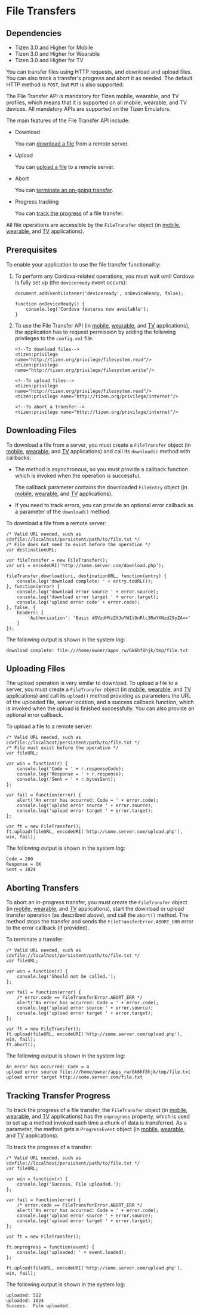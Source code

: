 # File Transfers

## Dependencies

- Tizen 3.0 and Higher for Mobile
- Tizen 3.0 and Higher for Wearable
- Tizen 3.0 and Higher for TV

You can transfer files using HTTP requests, and download and upload files. You can also track a transfer's progress and abort it as needed. The default HTTP method is `POST`, but `PUT` is also supported.

The File Transfer API is mandatory for Tizen mobile, wearable, and TV profiles, which means that it is supported on all mobile, wearable, and TV devices. All mandatory APIs are supported on the Tizen Emulators.

The main features of the File Transfer API include:

- Download

  You can [download a file](./cordova/filetransfer-w.md#download) from a remote server.

- Upload

  You can [upload a file](./cordova/filetransfer-w.md#upload) to a remote server.

- Abort

  You can [terminate an on-going transfer](./cordova/filetransfer-w.md#abort).

- Progress tracking

  You can [track the progress](./cordova/filetransfer-w.md#tracking_progress) of a file transfer.

All file operations are accessible by the `FileTransfer` object (in [mobile](../../../../org.tizen.web.apireference/html/device_api/mobile/tizen/cordova/filetransfer.html#FileTransfer), [wearable](../../../../org.tizen.web.apireference/html/device_api/wearable/tizen/cordova/filetransfer.html#FileTransfer), and [TV](../../../../org.tizen.web.apireference/html/device_api/tv/tizen/cordova/filetransfer.html#FileTransfer) applications).

## Prerequisites

To enable your application to use the file transfer functionality:

1. To perform any Cordova-related operations, you must wait until Cordova is fully set up (the `deviceready` event occurs):

   ```
   document.addEventListener('deviceready', onDeviceReady, false);

   function onDeviceReady() {
       console.log('Cordova features now available');
   }
   ```

2. To use the File Transfer API (in [mobile](../../../../org.tizen.web.apireference/html/device_api/mobile/tizen/cordova/filetransfer.html), [wearable](../../../../org.tizen.web.apireference/html/device_api/wearable/tizen/cordova/filetransfer.html), and [TV](../../../../org.tizen.web.apireference/html/device_api/tv/tizen/cordova/filetransfer.html) applications), the application has to request permission by adding the following privileges to the `config.xml` file:

   ```
   <!--To download files-->
   <tizen:privilege name="http://tizen.org/privilege/filesystem.read"/>
   <tizen:privilege name="http://tizen.org/privilege/filesystem.write"/>

   <!--To upload files-->
   <tizen:privilege name="http://tizen.org/privilege/filesystem.read"/>
   <tizen:privilege name="http://tizen.org/privilege/internet"/>

   <!--To abort a transfer-->
   <tizen:privilege name="http://tizen.org/privilege/internet"/>
   ```

## Downloading Files

To download a file from a server, you must create a `FileTransfer` object (in [mobile](../../../../org.tizen.web.apireference/html/device_api/mobile/tizen/cordova/filetransfer.html#FileTransfer), [wearable](../../../../org.tizen.web.apireference/html/device_api/wearable/tizen/cordova/filetransfer.html#FileTransfer), and [TV](../../../../org.tizen.web.apireference/html/device_api/tv/tizen/cordova/filetransfer.html#FileTransfer) applications) and call its `download()` method with callbacks:

- The method is asynchronous, so you must provide a callback function which is invoked when the operation is successful.

  The callback parameter contains the downloaded `FileEntry` object (in [mobile](../../../../org.tizen.web.apireference/html/device_api/mobile/tizen/cordova/file.html#FileEntry), [wearable](../../../../org.tizen.web.apireference/html/device_api/wearable/tizen/cordova/file.html#FileEntry), and [TV](../../../../org.tizen.web.apireference/html/device_api/tv/tizen/cordova/file.html#FileEntry) applications).

- If you need to track errors, you can provide an optional error callback as a parameter of the `download()` method.

To download a file from a remote server:

```
/* Valid URL needed, such as cdvfile://localhost/persistent/path/to/file.txt */
/* File does not need to exist before the operation */
var destinationURL;

var fileTransfer = new FileTransfer();
var uri = encodeURI('http://some.server.com/download.php');

fileTransfer.download(uri, destinationURL, function(entry) {
    console.log('download complete: ' + entry.toURL());
}, function(error) {
    console.log('download error source ' + error.source);
    console.log('download error target ' + error.target);
    console.log('upload error code' + error.code);
}, false, {
    headers: {
        'Authorization': 'Basic dGVzdHVzZXJuYW1lOnRlc3RwYXNzd29yZA=='
    }
});
```

The following output is shown in the system log:

```
download complete: file:///home/owner/apps_rw/Gk6hf8hjk/tmp/file.txt
```

## Uploading Files

The upload operation is very similar to download. To upload a file to a server, you must create a `FileTransfer` object (in [mobile](../../../../org.tizen.web.apireference/html/device_api/mobile/tizen/cordova/filetransfer.html#FileTransfer), [wearable](../../../../org.tizen.web.apireference/html/device_api/wearable/tizen/cordova/filetransfer.html#FileTransfer), and [TV](../../../../org.tizen.web.apireference/html/device_api/tv/tizen/cordova/filetransfer.html#FileTransfer) applications) and call its `upload()` method providing as parameters the URL of the uploaded file, server location, and a success callback function, which is invoked when the upload is finished successfully. You can also provide an optional error callback.

To upload a file to a remote server:

```
/* Valid URL needed, such as cdvfile://localhost/persistent/path/to/file.txt */
/* File must exist before the operation */
var fileURL;

var win = function(r) {
    console.log('Code = ' + r.responseCode);
    console.log('Response = ' + r.response);
    console.log('Sent = ' + r.bytesSent);
};

var fail = function(error) {
    alert('An error has occurred: Code = ' + error.code);
    console.log('upload error source ' + error.source);
    console.log('upload error target ' + error.target);
};

var ft = new FileTransfer();
ft.upload(fileURL, encodeURI('http://some.server.com/upload.php'), win, fail);
```

The following output is shown in the system log:

```
Code = 200
Response = OK
Sent = 1024
```

## Aborting Transfers

To abort an in-progress transfer, you must create the `FileTransfer` object (in [mobile](../../../../org.tizen.web.apireference/html/device_api/mobile/tizen/cordova/filetransfer.html#FileTransfer), [wearable](../../../../org.tizen.web.apireference/html/device_api/wearable/tizen/cordova/filetransfer.html#FileTransfer), and [TV](../../../../org.tizen.web.apireference/html/device_api/tv/tizen/cordova/filetransfer.html#FileTransfer) applications), start the download or upload transfer operation (as described above), and call the `abort()` method.  The method stops the transfer and sends the `FileTransferError.ABORT_ERR` error to the error callback (if provided).

To terminate a transfer:

```
/* Valid URL needed, such as cdvfile://localhost/persistent/path/to/file.txt */
var fileURL;

var win = function(r) {
    console.log('Should not be called.');
};

var fail = function(error) {
    /* error.code == FileTransferError.ABORT_ERR */
    alert('An error has occurred: Code = ' + error.code);
    console.log('upload error source ' + error.source);
    console.log('upload error target ' + error.target);
};

var ft = new FileTransfer();
ft.upload(fileURL, encodeURI('http://some.server.com/upload.php'), win, fail);
ft.abort();
```

The following output is shown in the system log:

```
An error has occurred: Code = 4
upload error source file:///home/owner/apps_rw/Gk6hf8hjk/tmp/file.txt
upload error target http://some.server.com/file.txt
```

## Tracking Transfer Progress

To track the progress of a file transfer, the `FileTransfer` object (in [mobile](../../../../org.tizen.web.apireference/html/device_api/mobile/tizen/cordova/filetransfer.html#FileTransfer), [wearable](../../../../org.tizen.web.apireference/html/device_api/wearable/tizen/cordova/filetransfer.html#FileTransfer), and [TV](../../../../org.tizen.web.apireference/html/device_api/tv/tizen/cordova/filetransfer.html#FileTransfer) applications) has the `onprogress` property, which is used to set up a method invoked each time a chunk of data is transferred. As a parameter, the method gets a `ProgressEvent` object (in [mobile](../../../../org.tizen.web.apireference/html/device_api/mobile/tizen/cordova/file.html#ProgressEvent), [wearable](../../../../org.tizen.web.apireference/html/device_api/wearable/tizen/cordova/file.html#ProgressEvent), and [TV](../../../../org.tizen.web.apireference/html/device_api/tv/tizen/cordova/file.html#ProgressEvent) applications).

To track the progress of a transfer:

```
/* Valid URL needed, such as cdvfile://localhost/persistent/path/to/file.txt */
var fileURL;

var win = function(r) {
    console.log('Success. File uploaded.');
};

var fail = function(error) {
    /* error.code == FileTransferError.ABORT_ERR */
    alert('An error has occurred: Code = ' + error.code);
    console.log('upload error source ' + error.source);
    console.log('upload error target ' + error.target);
};

var ft = new FileTransfer();

ft.onprogress = function(event) {
    console.log('uploaded: ' + event.loaded);
};

ft.upload(fileURL, encodeURI('http://some.server.com/upload.php'), win, fail);
```

The following output is shown in the system log:

```
uploaded: 512
uploaded: 1024
Success.  File uploaded.
```